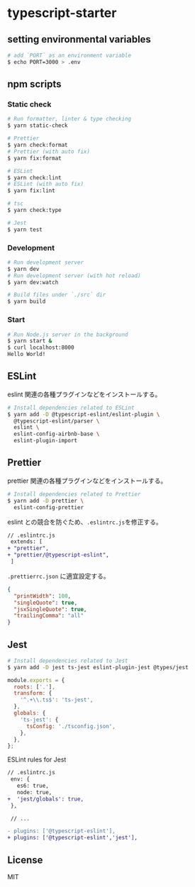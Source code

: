 # typescript-starter

## setting environmental variables

```bash
# add `PORT` as an environment variable
$ echo PORT=3000 > .env
```

## npm scripts

### Static check

```bash
# Run formatter, linter & type checking
$ yarn static-check

# Prettier
$ yarn check:format
# Prettier (with auto fix)
$ yarn fix:format

# ESLint
$ yarn check:lint
# ESLint (with auto fix)
$ yarn fix:lint

# tsc
$ yarn check:type

# Jest
$ yarn test
```

### Development

```bash
# Run development server
$ yarn dev
# Run development server (with hot reload)
$ yarn dev:watch

# Build files under `./src` dir
$ yarn build
```

### Start

```bash
# Run Node.js server in the background
$ yarn start &
$ curl localhost:8000
Hello World!
```

## ESLint

eslint 関連の各種プラグインなどをインストールする。

```bash
# Install dependencies related to ESLint
$ yarn add -D @typescript-eslint/eslint-plugin \
  @typescript-eslint/parser \
  eslint \
  eslint-config-airbnb-base \
  eslint-plugin-import
```

## Prettier

prettier 関連の各種プラグインなどをインストールする。

```bash
# Install dependencies related to Prettier
$ yarn add -D prettier \
  eslint-config-prettier
```

eslint との競合を防ぐため、`.eslintrc.js`を修正する。

```diff
// .eslintrc.js
 extends: [
+ "prettier",
+ "prettier/@typescript-eslint",
 ]
```

`.prettierrc.json` に適宜設定する。

```json:.prettierrc.json
{
  "printWidth": 100,
  "singleQuote": true,
  "jsxSingleQuote": true,
  "trailingComma": "all"
}
```

## Jest

```bash
# Install dependencies related to Jest
$ yarn add -D jest ts-jest eslint-plugin-jest @types/jest
```

```js:jest.config.js
module.exports = {
  roots: ['.'],
  transform: {
    '^.+\\.ts$': 'ts-jest',
  },
  globals: {
    'ts-jest': {
      tsConfig: './tsconfig.json',
    },
  },
};
```

ESLint rules for Jest

```diff
// .eslintrc.js
 env: {
   es6: true,
   node: true,
+  'jest/globals': true,
 },

 // ...

- plugins: ['@typescript-eslint'],
+ plugins: ['@typescript-eslint','jest'],
```

## License

MIT
